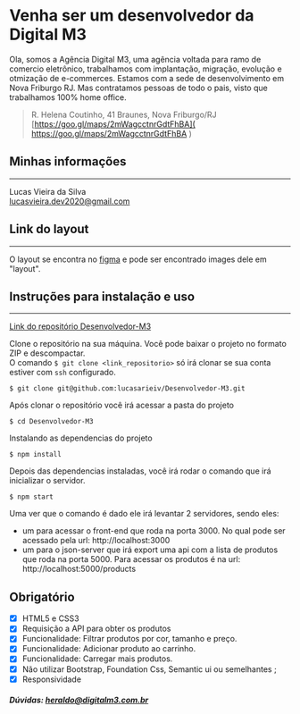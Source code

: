 # Venha ser um desenvolvedor da Digital M3

Ola, somos a Agência Digital M3, uma agência voltada para ramo de comercio eletrônico, trabalhamos com implantação, migração, evolução e otmização de e-commerces. Estamos com a sede de desenvolvimento em Nova Friburgo RJ. Mas contratamos pessoas de todo o pais, visto que trabalhamos 100% home office.  
> R. Helena Coutinho, 41 
> Braunes, Nova Friburgo/RJ
[https://goo.gl/maps/2mWagcctnrGdtFhBA]( https://goo.gl/maps/2mWagcctnrGdtFhBA )

## Minhas informações
---
Lucas Vieira da Silva <br>
lucasvieira.dev2020@gmail.com

## Link do layout
---
O layout se encontra no [figma](https://www.figma.com/file/hPfcV6VClVfkHCtje9997Q/Desafio-m3?node-id=0%3A1) e pode ser encontrado images dele em "layout".

## Instruções para instalação e uso
---

[Link do repositório Desenvolvedor-M3](https://github.com/lucasarieiv/Desenvolvedor-M3)

Clone o repositório na sua máquina. Você pode baixar o projeto no formato ZIP e descompactar.<br>
O comando `$ git clone <link_repositorio>` só irá clonar se sua conta estiver com `ssh` configurado.
```
$ git clone git@github.com:lucasarieiv/Desenvolvedor-M3.git
```

Após clonar o repositório você irá acessar a pasta do projeto
```
$ cd Desenvolvedor-M3
```

Instalando as dependencias do projeto
```
$ npm install
```
Depois das dependencias instaladas, você irá rodar o comando que irá inicializar o servidor.
```
$ npm start
```
Uma ver que o comando é dado ele irá levantar 2 servidores, sendo eles:
 - um para acessar o front-end que roda na porta 3000. No qual pode ser acessado pela url: http://localhost:3000
 - um para o json-server que irá export uma api com a lista de produtos que roda na porta 5000. Para acessar os produtos é na url:  http://localhost:5000/products


## Obrigatório

- [x] HTML5 e CSS3
- [x] Requisição a API para obter os produtos
- [x] Funcionalidade: Filtrar produtos por cor, tamanho e preço.
- [x] Funcionalidade: Adicionar produto ao carrinho.
- [x] Funcionalidade: Carregar mais produtos.
- [x] Não utilizar Bootstrap, Foundation Css, Semantic ui ou semelhantes ;
- [x] Responsividade

##### Dúvidas: [heraldo@digitalm3.com.br](mailto:heraldo@digitalm3.com.br?subject=Dúvida%20Vaga%20DEV%20-%20Digital%20M3)
